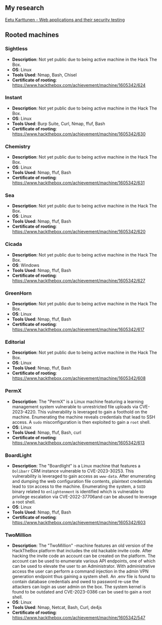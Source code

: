 ## My research
[Eetu Karttunen - Web applications and their security testing](https://erepo.uef.fi/handle/123456789/32926?locale-attribute=en)

## Rooted machines

### **Sightless**
- **Description**: Not yet public due to being active machine in the Hack The Box.
- **OS**: Linux 
- **Tools Used**: Nmap, Bash, Chisel
- **Certificate of rooting**: https://www.hackthebox.com/achievement/machine/1605342/624

### **Instant**
- **Description**:  Not yet public due to being active machine in the Hack The Box.
- **OS**: Linux
- **Tools Used**: Burp Suite, Curl, Nmap, ffuf, Bash
- **Certificate of rooting**: https://www.hackthebox.com/achievement/machine/1605342/630

### **Chemistry**
- **Description**:  Not yet public due to being active machine in the Hack The Box.
- **OS**: Linux
- **Tools Used**: Nmap, ffuf, Bash
- **Certificate of rooting**: https://www.hackthebox.com/achievement/machine/1605342/631

### **Sea**
- **Description**:  Not yet public due to being active machine in the Hack The Box.
- **OS**: Linux
- **Tools Used**: Nmap, ffuf, Bash
- **Certificate of rooting**: https://www.hackthebox.com/achievement/machine/1605342/620

### **Cicada**
- **Description**:  Not yet public due to being active machine in the Hack The Box.
- **OS**: Windows
- **Tools Used**: Nmap, ffuf, Bash
- **Certificate of rooting**: https://www.hackthebox.com/achievement/machine/1605342/627

### **GreenHorn**
- **Description**:  Not yet public due to being active machine in the Hack The Box.
- **OS**: Linux
- **Tools Used**: Nmap, ffuf, Bash
- **Certificate of rooting**: https://www.hackthebox.com/achievement/machine/1605342/617

### **Editorial**
- **Description**:  Not yet public due to being active machine in the Hack The Box.
- **OS**: Linux
- **Tools Used**: Nmap, ffuf, Bash
- **Certificate of rooting**: https://www.hackthebox.com/achievement/machine/1605342/608

### **PermX**
- **Description**:  The "PermX" is a Linux machine featuring a learning management system vulnerable to unrestricted file uploads via CVE-2023-4220. This vulnerability is leveraged to gain a foothold on the machine. Enumerating the machine reveals credentials that lead to SSH access. A `sudo` misconfiguration is then exploited to gain a `root` shell.
- **OS**: Linux
- **Tools Used**: Nmap, ffuf, Bash, curl
- **Certificate of rooting**: https://www.hackthebox.com/achievement/machine/1605342/613

### **BoardLight**
- **Description**: The "Boardlight" is a Linux machine that features a `Dolibarr` CRM instance vulnerable to CVE-2023-30253. This vulnerability is leveraged to gain access as `www-data`. After enumerating and dumping the web configuration file contents, plaintext credentials lead to `SSH` access to the machine. Enumerating the system, a `SUID` binary related to `enlightenment` is identified which is vulnerable to privilege escalation via CVE-2022-37706and can be abused to leverage a root shell.
- **OS**: Linux
- **Tools Used**: Nmap, ffuf, Bash
- **Certificate of rooting**: https://www.hackthebox.com/achievement/machine/1605342/603

### **TwoMillion**
- **Description**: The "TwoMillion" -machine features an old version of the HackTheBox platform that includes the old hackable invite code. After hacking the invite code an account can be created on the platform. The account can be used to enumerate various API endpoints, one of which can be used to elevate the user to an Administrator. With administrative access the user can perform a command injection in the admin VPN generation endpoint thus gaining a system shell. An .env file is found to contain database credentials and owed to password re-use the attackers can login as user admin on the box. The system kernel is found to be outdated and CVE-2023-0386 can be used to gain a root shell.
- **OS**: Linux
- **Tools Used**: Nmap, Netcat, Bash, Curl, de4js
- **Certificate of rooting**: https://www.hackthebox.com/achievement/machine/1605342/547

